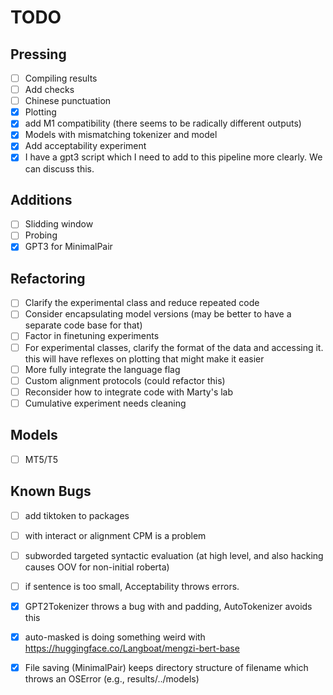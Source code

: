 # TODO

## Pressing

- [ ] Compiling results
- [ ] Add checks
- [ ] Chinese punctuation
- [x] Plotting
- [x] add M1 compatibility (there seems to be radically different outputs)
- [x] Models with mismatching tokenizer and model   
- [x] Add acceptability experiment
- [x] I have a gpt3 script which I need to add to this pipeline more clearly. We can
discuss this. 

## Additions

- [ ] Slidding window
- [ ] Probing
- [x] GPT3 for MinimalPair

## Refactoring 

- [ ] Clarify the experimental class and reduce repeated code
- [ ] Consider encapsulating model versions (may be better to have a separate
  code base for that)
- [ ] Factor in finetuning experiments
- [ ] For experimental classes, clarify the format of the data and accessing it.
        this will have reflexes on plotting that might make it easier 
- [ ] More fully integrate the language flag
- [ ] Custom alignment protocols (could refactor this)
- [ ] Reconsider how to integrate code with Marty's lab
- [ ] Cumulative experiment needs cleaning

## Models

- [ ] MT5/T5

## Known Bugs

- [ ] add tiktoken to packages
- [ ] with interact or alignment CPM is a problem
- [ ] subworded targeted syntactic evaluation (at high level, and also hacking
        causes OOV for non-initial roberta)
- [ ] if sentence is too small, Acceptability throws errors.
- [x] GPT2Tokenizer throws a bug with <unk> and padding, AutoTokenizer avoids this
- [x] auto-masked is doing something weird with https://huggingface.co/Langboat/mengzi-bert-base
- [x] File saving (MinimalPair) keeps directory structure of filename which
  throws an OSError (e.g., results/../models)

